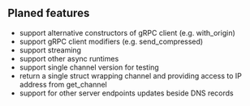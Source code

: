## Planed features

- support alternative constructors of gRPC client (e.g. with_origin)
- support gRPC client modifiers (e.g. send_compressed)
- support streaming
- support other async runtimes
- support single channel version for testing
- return a single struct wrapping channel and providing access to IP address from get_channel
- support for other server endpoints updates beside DNS records
